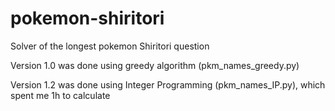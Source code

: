 # pokemon-shiritori
Solver of the longest pokemon Shiritori question

Version 1.0 was done using greedy algorithm (pkm_names_greedy.py)

Version 1.2 was done using Integer Programming (pkm_names_IP.py), which spent me 1h to calculate
